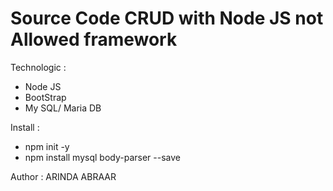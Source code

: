# Source Code CRUD with Node JS not Allowed framework
Technologic : 
- Node JS
- BootStrap
- My SQL/ Maria DB

Install :
- npm init -y
- npm install mysql body-parser --save

Author : ARINDA ABRAAR
